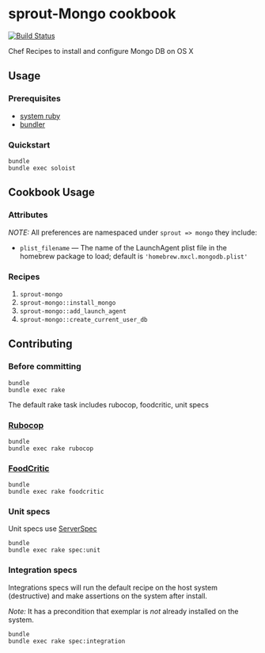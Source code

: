 # sprout-Mongo cookbook

[![Build Status](https://travis-ci.org/pivotal-sprout/sprout-exemplar.png?branch=master)](https://travis-ci.org/pivotal-sprout/sprout-exemplar)

Chef Recipes to install and configure Mongo DB on OS X

## Usage

### Prerequisites

- [system ruby](.ruby-version)
- [bundler](http://bundler.io/)

### Quickstart

```
bundle
bundle exec soloist
```

## Cookbook Usage

### Attributes

*NOTE:* All preferences are namespaced under `sprout => mongo` they include:

* `plist_filename` &mdash; The name of the LaunchAgent plist file in the homebrew package to load; default is `'homebrew.mxcl.mongodb.plist'`

### Recipes

1. `sprout-mongo`
1. `sprout-mongo::install_mongo`
1. `sprout-mongo::add_launch_agent`
1. `sprout-mongo::create_current_user_db`

## Contributing

### Before committing

```
bundle
bundle exec rake
```

The default rake task includes rubocop, foodcritic, unit specs

### [Rubocop](https://github.com/bbatsov/rubocop)

```
bundle
bundle exec rake rubocop
```

### [FoodCritic](http://acrmp.github.io/foodcritic/)

```
bundle
bundle exec rake foodcritic
```

### Unit specs

Unit specs use [ServerSpec](http://serverspec.org/)

```
bundle
bundle exec rake spec:unit
```

### Integration specs

Integrations specs will run the default recipe on the host system (destructive) and make assertions on the system after
install.

*Note:* It has a precondition that exemplar is _not_ already installed on the system.

```
bundle
bundle exec rake spec:integration
```
